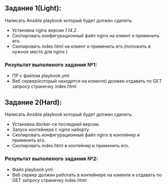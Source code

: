 ## Задание 1(Light):
Написать Ansible playbook который будет должен сделать:
* Установка nginx версии *1.14.2*. 
* Скопировать конфигурационный файл nginx на клиент и применить его.
* Скопировать index.html на клиент и применить его.(положить в нужное место для nginx )

### Результат выполеного задания №1:
* ПР с файлом playbook.yml 
* Веб сервер(который находится на клиенте) должен отдавать по GET запросу страничку index.html

## Задание 2(Hard):
Написать Ansible playbook который будет должен сделать:
* Установка docker-ce последней версии. 
* Запуск контейнера с nginx наборту
* Скопировать конфигурационный файл nginx в контейнер и применить его.
* Скопировать index.html в контейнер и применить его.

### Результат выполеного задания №2:
* Файл playbook.yml 
* Веб сервер должен работать в контейнере на клиенте и отдавать по GET запросу страничку index.html
